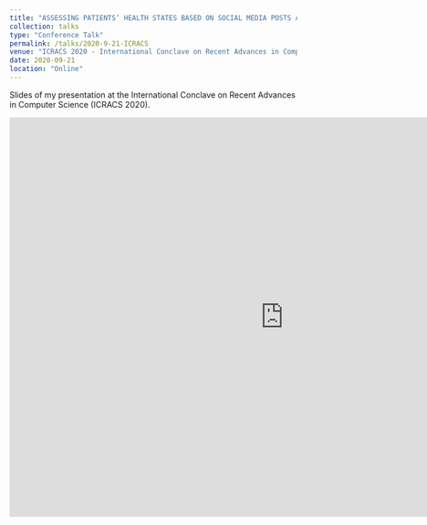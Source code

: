 ```yaml
---
title: "ASSESSING PATIENTS’ HEALTH STATES BASED ON SOCIAL MEDIA POSTS AND NAMED ENTITY RECOGNITION"
collection: talks
type: "Conference Talk"
permalink: /talks/2020-9-21-ICRACS
venue: "ICRACS 2020 - International Conclave on Recent Advances in Computer Science"
date: 2020-09-21
location: "Online"
---
```


Slides of my presentation at the International Conclave on Recent Advances in Computer Science (ICRACS 2020).

<iframe src="https://docs.google.com/presentation/d/1xPyqJUE42unC9YnSf7PI3U71eGtGuoU6SwhugzuJpb4/preview" frameborder="0" width="960" height="700" allowfullscreen="true" mozallowfullscreen="true" webkitallowfullscreen="true"></iframe>



